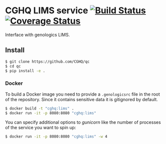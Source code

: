 # CGHQ LIMS service [![Build Status](https://travis-ci.org/CGHQ/qc.svg)](https://travis-ci.org/CGHQ/qc) [![Coverage Status](https://coveralls.io/repos/CGHQ/qc/badge.svg?branch=master&service=github)](https://coveralls.io/github/CGHQ/qc?branch=master)
Interface with genologics LIMS.

## Install
```bash
$ git clone https://github.com/CGHQ/qc
$ cd qc
$ pip install -e .
```

### Docker
To build a Docker image you need to provide a `.genologicsrc` file in the root of the repository. Since it contains sensitive data it is gitignored by default.

```bash
$ docker build -t "cghq:lims" .
$ docker run -it -p 8080:8080 "cghq:lims"
```

You can specify additional options to *gunicorn* like the number of processes of the service you want to spin up:

```bash
$ docker run -it -p 8080:8080 "cghq:lims" -w 4
```
